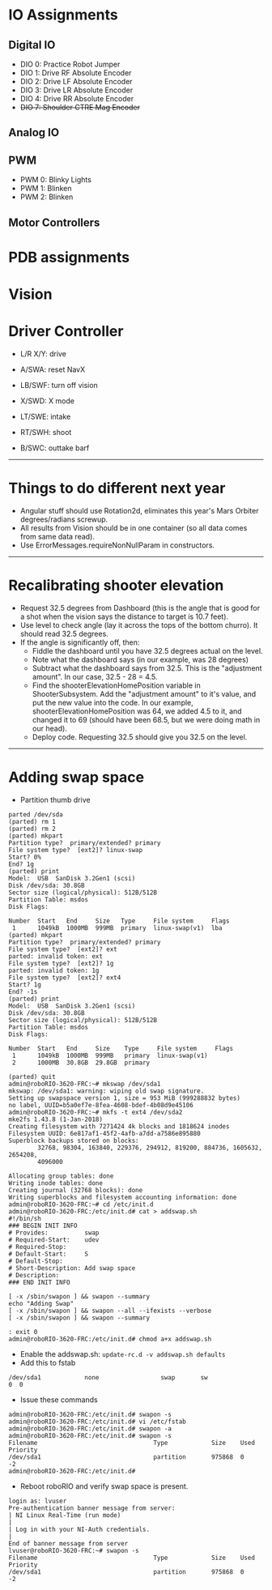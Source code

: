 # IO Assignments

## Digital IO
* DIO 0: Practice Robot Jumper
* DIO 1: Drive RF Absolute Encoder
* DIO 2: Drive LF Absolute Encoder
* DIO 3: Drive LR Absolute Encoder
* DIO 4: Drive RR Absolute Encoder
* ~~DIO 7: Shoulder CTRE Mag Encoder~~

## Analog IO

## PWM
* PWM 0: Blinky Lights
* PWM 1: Blinken
* PWM 2: Blinken

## Motor Controllers

# PDB assignments

# Vision

# Driver Controller

* L/R X/Y: drive

* A/SWA: reset NavX
* LB/SWF: turn off vision
* X/SWD: X mode
* LT/SWE: intake
* RT/SWH: shoot
* B/SWC: outtake barf

---

# Things to do different next year

* Angular stuff should use Rotation2d, eliminates this year's Mars Orbiter degrees/radians screwup.
* All results from Vision should be in one container (so all data comes from same data read).
* Use ErrorMessages.requireNonNullParam in constructors.

---

# Recalibrating shooter elevation

* Request 32.5 degrees from Dashboard (this is the angle that is good for a shot when the vision says the distance to target is 10.7 feet).
* Use level to check angle (lay it across the tops of the bottom churro). It should read 32.5 degrees.
* If the angle is significantly off, then:
    * Fiddle the dashboard until you have 32.5 degrees actual on the level.
    * Note what the dashboard says (in our example, was 28 degrees)
    * Subtract what the dashboard says from 32.5. This is the "adjustment amount". In our case, 32.5 - 28 = 4.5.
    * Find the shooterElevationHomePosition variable in ShooterSubsystem. Add the "adjustment amount" to it's value, and put the new value into the code. In our example, shooterElevationHomePosition was 64, we added 4.5 to it, and changed it to 69 (should have been 68.5, but we were doing math in our head).
    * Deploy code. Requesting 32.5 should give you 32.5 on the level.

---

# Adding swap space

* Partition thumb drive

```
parted /dev/sda
(parted) rm 1
(parted) rm 2
(parted) mkpart
Partition type?  primary/extended? primary
File system type?  [ext2]? linux-swap
Start? 0%
End? 1g
(parted) print
Model:  USB  SanDisk 3.2Gen1 (scsi)
Disk /dev/sda: 30.8GB
Sector size (logical/physical): 512B/512B
Partition Table: msdos
Disk Flags:

Number  Start   End     Size   Type     File system     Flags
 1      1049kB  1000MB  999MB  primary  linux-swap(v1)  lba
(parted) mkpart
Partition type?  primary/extended? primary
File system type?  [ext2]? ext
parted: invalid token: ext
File system type?  [ext2]? 1g
parted: invalid token: 1g
File system type?  [ext2]? ext4
Start? 1g
End? -1s
(parted) print
Model:  USB  SanDisk 3.2Gen1 (scsi)
Disk /dev/sda: 30.8GB
Sector size (logical/physical): 512B/512B
Partition Table: msdos
Disk Flags:

Number  Start   End     Size    Type     File system     Flags
 1      1049kB  1000MB  999MB   primary  linux-swap(v1)
 2      1000MB  30.8GB  29.8GB  primary

(parted) quit
admin@roboRIO-3620-FRC:~# mkswap /dev/sda1
mkswap: /dev/sda1: warning: wiping old swap signature.
Setting up swapspace version 1, size = 953 MiB (999288832 bytes)
no label, UUID=b5a0ef7e-8fea-4608-bdef-4b08d9e45106
admin@roboRIO-3620-FRC:~# mkfs -t ext4 /dev/sda2
mke2fs 1.43.8 (1-Jan-2018)
Creating filesystem with 7271424 4k blocks and 1818624 inodes
Filesystem UUID: 6e817af1-45f2-4afb-a7dd-a7586e895880
Superblock backups stored on blocks:
        32768, 98304, 163840, 229376, 294912, 819200, 884736, 1605632, 2654208,
        4096000

Allocating group tables: done
Writing inode tables: done
Creating journal (32768 blocks): done
Writing superblocks and filesystem accounting information: done
admin@roboRIO-3620-FRC:~# cd /etc/init.d
admin@roboRIO-3620-FRC:/etc/init.d# cat > addswap.sh
#!/bin/sh
### BEGIN INIT INFO
# Provides:          swap
# Required-Start:    udev
# Required-Stop:
# Default-Start:     S
# Default-Stop:
# Short-Description: Add swap space
# Description:
### END INIT INFO

[ -x /sbin/swapon ] && swapon --summary
echo "Adding Swap"
[ -x /sbin/swapon ] && swapon --all --ifexists --verbose
[ -x /sbin/swapon ] && swapon --summary

: exit 0
admin@roboRIO-3620-FRC:/etc/init.d# chmod a+x addswap.sh
```
   

* Enable the addswap.sh: `update-rc.d -v addswap.sh defaults`
* Add this to fstab
```
/dev/sda1            none                 swap       sw                    0  0
```
* Issue these commands
```
admin@roboRIO-3620-FRC:/etc/init.d# swapon -s
admin@roboRIO-3620-FRC:/etc/init.d# vi /etc/fstab
admin@roboRIO-3620-FRC:/etc/init.d# swapon -a
admin@roboRIO-3620-FRC:/etc/init.d# swapon -s
Filename                                Type            Size    Used    Priority
/dev/sda1                               partition       975868  0       -2
admin@roboRIO-3620-FRC:/etc/init.d#
```
* Reboot roboRIO and verify swap space is present.
```
login as: lvuser
Pre-authentication banner message from server:
| NI Linux Real-Time (run mode)
|
| Log in with your NI-Auth credentials.
|
End of banner message from server
lvuser@roboRIO-3620-FRC:~# swapon -s
Filename                                Type            Size    Used    Priority
/dev/sda1                               partition       975868  0       -2
```